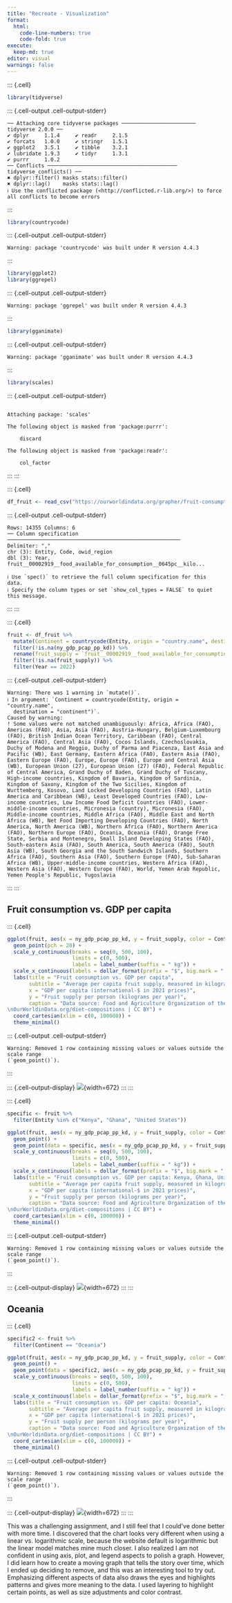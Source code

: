 ```yaml
---
title: "Recreate - Visualization"
format: 
  html:
    code-line-numbers: true
    code-fold: true
execute: 
  keep-md: true
editor: visual
warnings: false
---
```



::: {.cell}

```{.r .cell-code}
library(tidyverse)
```

::: {.cell-output .cell-output-stderr}

```
── Attaching core tidyverse packages ──────────────────────── tidyverse 2.0.0 ──
✔ dplyr     1.1.4     ✔ readr     2.1.5
✔ forcats   1.0.0     ✔ stringr   1.5.1
✔ ggplot2   3.5.1     ✔ tibble    3.2.1
✔ lubridate 1.9.3     ✔ tidyr     1.3.1
✔ purrr     1.0.2     
── Conflicts ────────────────────────────────────────── tidyverse_conflicts() ──
✖ dplyr::filter() masks stats::filter()
✖ dplyr::lag()    masks stats::lag()
ℹ Use the conflicted package (<http://conflicted.r-lib.org/>) to force all conflicts to become errors
```


:::

```{.r .cell-code}
library(countrycode)
```

::: {.cell-output .cell-output-stderr}

```
Warning: package 'countrycode' was built under R version 4.4.3
```


:::

```{.r .cell-code}
library(ggplot2)
library(ggrepel)
```

::: {.cell-output .cell-output-stderr}

```
Warning: package 'ggrepel' was built under R version 4.4.3
```


:::

```{.r .cell-code}
library(gganimate)
```

::: {.cell-output .cell-output-stderr}

```
Warning: package 'gganimate' was built under R version 4.4.3
```


:::

```{.r .cell-code}
library(scales)
```

::: {.cell-output .cell-output-stderr}

```

Attaching package: 'scales'

The following object is masked from 'package:purrr':

    discard

The following object is masked from 'package:readr':

    col_factor
```


:::
:::

::: {.cell}

```{.r .cell-code}
df_fruit <- read_csv("https://ourworldindata.org/grapher/fruit-consumption-vs-gdp-per-capita.csv?v=1&csvType=full&useColumnShortNames=true")
```

::: {.cell-output .cell-output-stderr}

```
Rows: 14355 Columns: 6
── Column specification ────────────────────────────────────────────────────────
Delimiter: ","
chr (3): Entity, Code, owid_region
dbl (3): Year, fruit__00002919__food_available_for_consumption__0645pc__kilo...

ℹ Use `spec()` to retrieve the full column specification for this data.
ℹ Specify the column types or set `show_col_types = FALSE` to quiet this message.
```


:::
:::

::: {.cell}

```{.r .cell-code}
fruit <- df_fruit %>%
  mutate(Continent = countrycode(Entity, origin = "country.name", destination = "continent")) %>% 
  filter(!is.na(ny_gdp_pcap_pp_kd)) %>%
  rename(fruit_supply = `fruit__00002919__food_available_for_consumption__0645pc__kilograms_per_year_per_capita`) %>%
  filter(!is.na(fruit_supply)) %>% 
  filter(Year == 2022)
```

::: {.cell-output .cell-output-stderr}

```
Warning: There was 1 warning in `mutate()`.
ℹ In argument: `Continent = countrycode(Entity, origin = "country.name",
  destination = "continent")`.
Caused by warning:
! Some values were not matched unambiguously: Africa, Africa (FAO), Americas (FAO), Asia, Asia (FAO), Austria-Hungary, Belgium-Luxembourg (FAO), British Indian Ocean Territory, Caribbean (FAO), Central America (FAO), Central Asia (FAO), Cocos Islands, Czechoslovakia, Duchy of Modena and Reggio, Duchy of Parma and Piacenza, East Asia and Pacific (WB), East Germany, Eastern Africa (FAO), Eastern Asia (FAO), Eastern Europe (FAO), Europe, Europe (FAO), Europe and Central Asia (WB), European Union (27), European Union (27) (FAO), Federal Republic of Central America, Grand Duchy of Baden, Grand Duchy of Tuscany, High-income countries, Kingdom of Bavaria, Kingdom of Sardinia, Kingdom of Saxony, Kingdom of the Two Sicilies, Kingdom of Wurttemberg, Kosovo, Land Locked Developing Countries (FAO), Latin America and Caribbean (WB), Least Developed Countries (FAO), Low-income countries, Low Income Food Deficit Countries (FAO), Lower-middle-income countries, Micronesia (country), Micronesia (FAO), Middle-income countries, Middle Africa (FAO), Middle East and North Africa (WB), Net Food Importing Developing Countries (FAO), North America, North America (WB), Northern Africa (FAO), Northern America (FAO), Northern Europe (FAO), Oceania, Oceania (FAO), Orange Free State, Serbia and Montenegro, Small Island Developing States (FAO), South-eastern Asia (FAO), South America, South America (FAO), South Asia (WB), South Georgia and the South Sandwich Islands, Southern Africa (FAO), Southern Asia (FAO), Southern Europe (FAO), Sub-Saharan Africa (WB), Upper-middle-income countries, Western Africa (FAO), Western Asia (FAO), Western Europe (FAO), World, Yemen Arab Republic, Yemen People's Republic, Yugoslavia
```


:::
:::


## Fruit consumption vs. GDP per capita


::: {.cell}

```{.r .cell-code}
ggplot(fruit, aes(x = ny_gdp_pcap_pp_kd, y = fruit_supply, color = Continent)) +
  geom_point(pch = 20) +
  scale_y_continuous(breaks = seq(0, 500, 100),
                     limits = c(0, 500),
                     labels = label_number(suffix = " kg")) +
  scale_x_continuous(labels = dollar_format(prefix = "$", big.mark = ",")) +
  labs(title = "Fruit consumption vs. GDP per capita",
       subtitle = "Average per capita fruit supply, measured in kilograms per year versus gross domestic product (GDP) per capita, adjusted \nfor inflation and for differences in living costs between countries.",
       x = "GDP per capita (international-$ in 2021 prices)", 
       y = "Fruit supply per person (kilograms per year)",
       caption = "Data source: Food and Agriculture Organization of the United Nations (2024); Data compiled from multiple sources by World Bank (2025) – Learn more about this data \nNote: GDP per capita is expressed in international-$ at 2021 prices.
\nOurWorldinData.org/diet-compositions | CC BY") +
  coord_cartesian(xlim = c(0, 100000)) +
  theme_minimal()
```

::: {.cell-output .cell-output-stderr}

```
Warning: Removed 1 row containing missing values or values outside the scale range
(`geom_point()`).
```


:::

::: {.cell-output-display}
![](Recreate-Fruit-Visualization_files/figure-html/unnamed-chunk-4-1.png){width=672}
:::
:::

::: {.cell}

```{.r .cell-code}
specific <- fruit %>% 
  filter(Entity %in% c("Kenya", "Ghana", "United States"))

ggplot(fruit, aes(x = ny_gdp_pcap_pp_kd, y = fruit_supply, color = Continent)) +
  geom_point() +
  geom_point(data = specific, aes(x = ny_gdp_pcap_pp_kd, y = fruit_supply), pch = 21, size = 2, color = "black") +
  scale_y_continuous(breaks = seq(0, 500, 100),
                     limits = c(0, 500),
                     labels = label_number(suffix = " kg")) +
  scale_x_continuous(labels = dollar_format(prefix = "$", big.mark = ",")) +
  labs(title = "Fruit consumption vs. GDP per capita: Kenya, Ghana, United States",
       subtitle = "Average per capita fruit supply, measured in kilograms per year versus gross domestic product (GDP) per capita, adjusted \nfor inflation and for differences in living costs between countries.",
       x = "GDP per capita (international-$ in 2021 prices)", 
       y = "Fruit supply per person (kilograms per year)",
       caption = "Data source: Food and Agriculture Organization of the United Nations (2024); Data compiled from multiple sources by World Bank (2025) – Learn more about this data \nNote: GDP per capita is expressed in international-$ at 2021 prices.
\nOurWorldinData.org/diet-compositions | CC BY") +
  coord_cartesian(xlim = c(0, 100000)) +
  theme_minimal()
```

::: {.cell-output .cell-output-stderr}

```
Warning: Removed 1 row containing missing values or values outside the scale range
(`geom_point()`).
```


:::

::: {.cell-output-display}
![](Recreate-Fruit-Visualization_files/figure-html/unnamed-chunk-5-1.png){width=672}
:::
:::


## Oceania


::: {.cell}

```{.r .cell-code}
specific2 <- fruit %>% 
  filter(Continent == "Oceania")

ggplot(fruit, aes(x = ny_gdp_pcap_pp_kd, y = fruit_supply, color = Continent)) +
  geom_point() +
  geom_point(data = specific2, aes(x = ny_gdp_pcap_pp_kd, y = fruit_supply), pch = 21, size = 2, color = "black") +
  scale_y_continuous(breaks = seq(0, 500, 100),
                     limits = c(0, 500),
                     labels = label_number(suffix = " kg")) +
  scale_x_continuous(labels = dollar_format(prefix = "$", big.mark = ",")) +
  labs(title = "Fruit consumption vs. GDP per capita: Oceania",
       subtitle = "Average per capita fruit supply, measured in kilograms per year versus gross domestic product (GDP) per capita, adjusted \nfor inflation and for differences in living costs between countries.",
       x = "GDP per capita (international-$ in 2021 prices)", 
       y = "Fruit supply per person (kilograms per year)",
       caption = "Data source: Food and Agriculture Organization of the United Nations (2024); Data compiled from multiple sources by World Bank (2025) – Learn more about this data \nNote: GDP per capita is expressed in international-$ at 2021 prices.
\nOurWorldinData.org/diet-compositions | CC BY") +
  coord_cartesian(xlim = c(0, 100000)) +
  theme_minimal()
```

::: {.cell-output .cell-output-stderr}

```
Warning: Removed 1 row containing missing values or values outside the scale range
(`geom_point()`).
```


:::

::: {.cell-output-display}
![](Recreate-Fruit-Visualization_files/figure-html/unnamed-chunk-6-1.png){width=672}
:::
:::


This was a challenging assignment, and I still feel that I could've done better with more time. I discovered that the chart looks very different when using a linear vs. logarithmic scale, because the website default is logarithmic but the linear model matches mine much closer. I also realized I am not confident in using axis, plot, and legend aspects to polish a graph. However, I did learn how to create a moving graph that tells the story over time, which I ended up deciding to remove, and this was an interesting tool to try out. Emphasizing different aspects of data also draws the eyes and highlights patterns and gives more meaning to the data. I used layering to highlight certain points, as well as size adjustments and color contrast.
